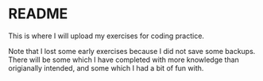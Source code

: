 # README

This is where I will upload my exercises for coding practice.

Note that I lost some early exercises because I did not save some backups. There will be some which I have completed with more knowledge than origianally intended, and some which I had a bit of fun with.